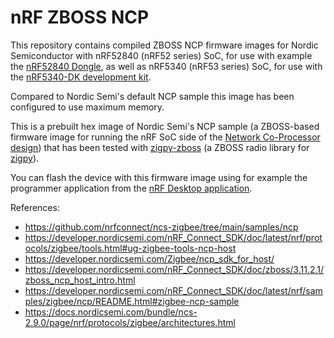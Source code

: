 # nRF ZBOSS NCP

This repository contains compiled ZBOSS NCP firmware images for Nordic Semiconductor with nRF52840 (nRF52 series) SoC, for use with example the [nRF52840 Dongle](https://www.nordicsemi.com/Products/Development-hardware/nrf52840-dongle), as well as nRF5340 (nRF53 series) SoC, for use with the [nRF5340-DK development kit](https://www.nordicsemi.com/Products/Development-hardware/nrf5340-dk).

Compared to Nordic Semi's default NCP sample this image has been configured to use maximum memory.

This is a prebuilt hex image of Nordic Semi's NCP sample (a ZBOSS-based firmware image for running the nRF SoC side of the [Network Co-Processor design](https://developer.nordicsemi.com/nRF_Connect_SDK/doc/2.4.1/nrf/protocols/zigbee/architectures.html#network-co-processor-ncp)) that has been tested with [zigpy-zboss](https://github.com/kardia-as/zigpy-zboss) (a ZBOSS radio library for [zigpy](https://github.com/zigpy/)).

You can flash the device with this firmware image using for example the programmer application from the [nRF Desktop application](https://www.nordicsemi.com/Products/Development-tools/nrf-connect-for-desktop).

References:
* https://github.com/nrfconnect/ncs-zigbee/tree/main/samples/ncp
* https://developer.nordicsemi.com/nRF_Connect_SDK/doc/latest/nrf/protocols/zigbee/tools.html#ug-zigbee-tools-ncp-host
* https://developer.nordicsemi.com/Zigbee/ncp_sdk_for_host/
* https://developer.nordicsemi.com/nRF_Connect_SDK/doc/zboss/3.11.2.1/zboss_ncp_host_intro.html
* https://developer.nordicsemi.com/nRF_Connect_SDK/doc/latest/nrf/samples/zigbee/ncp/README.html#zigbee-ncp-sample
* https://docs.nordicsemi.com/bundle/ncs-2.9.0/page/nrf/protocols/zigbee/architectures.html
